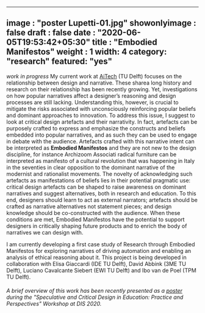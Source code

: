 
---
image : "poster Lupetti-01.jpg"
showonlyimage : false
draft : false
date : "2020-06-05T19:53:42+05:30"
title : "Embodied Manifestos"
weight : 1
width: 4
category: "research"
featured: "yes"
---
<!--more-->
_work in progress_
My current work at [AiTech](https://www.tudelft.nl/aitech/projects/embodied-manifestos-of-human-ai-partnerships/) (TU Delft) focuses on the relationship between design and narrative. These sharea long history and research on their relationship has been recently growing. Yet, investigations on how popular narratives affect a designer’s reasoning and design processes are still lacking. Understanding this, however, is crucial to mitigate the risks associated with unconsciously reinforcing popular beliefs and dominant approaches to innovation. To address this issue, I suggest to look at critical design artefacts and their narrativity. In fact, artefacts can be purposely crafted to express and emphasize the constructs and beliefs embedded into popular narratives, and as such they can be used to engage in debate with the audience. Artefacts crafted with this narrative intent can be interpreted as **Embodied Manifestos** and they are not new to the design discipline, for instance Archizoom Associati radical furniture can be interpreted as manifesto of a cultural revolution that was happening in Italy in the seventies in clear opposition to the dominant narrative of the modernist and rationalist movements. The novelty of acknowledging such artefacts as manifestations of beliefs lies in their potential pragmatic use: critical design artefacts can be shaped to raise awareness on dominant narratives and suggest alternatives, both in research and education. To this end, designers should learn to act as external narrators; artefacts should be crafted as narrative alternatives not statement pieces; and design knowledge should be co-constructed with the audience. When these conditions are met, Embodied Manifestos have the potential to support designers in critically shaping future products and to enrich the body of narratives we can design with.

I am currently developing a first case study of Research through Embodied Manifestos for exploring narratives of driving automation and enabling an analysis of ethical reasoning about it. This project is being developed in collaboration with Elisa Giaccardi (IDE TU Delft), David Abbink (3ME TU Delft), Luciano Cavalcante Siebert (EWI TU Delft) and Ibo van de Poel (TPM TU Delft).

###### A brief overview of this work has been recently presented as a [poster](https://speculativeedu.wordpress.com/posters/) during the "Speculative and Critical Design in Education: Practice and Perspectives" Workshop at DIS 2020.
